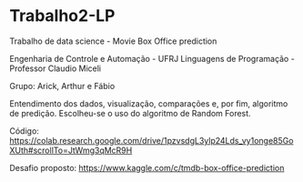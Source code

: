 # Trabalho2-LP
Trabalho de data science - Movie Box Office prediction

Engenharia de Controle e Automação - UFRJ
Linguagens de Programação - Professor Claudio Miceli

Grupo: Arick, Arthur e Fábio

Entendimento dos dados, visualização, comparações e, por fim, algoritmo de predição.
Escolheu-se o uso do algoritmo de Random Forest.

Código:
https://colab.research.google.com/drive/1pzvsdgL3ylp24Lds_vy1onge85GoXUth#scrollTo=JtWmg3qMcR9H

Desafio proposto:
https://www.kaggle.com/c/tmdb-box-office-prediction
